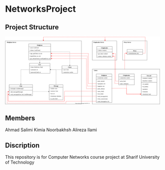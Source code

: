 # NetworksProject

## Project Structure

![](./UML.svg)

## Members
Ahmad Salimi
Kimia Noorbakhsh
Alireza Ilami

## Discription
This repository is for Computer Networks course project at Sharif University of Technology